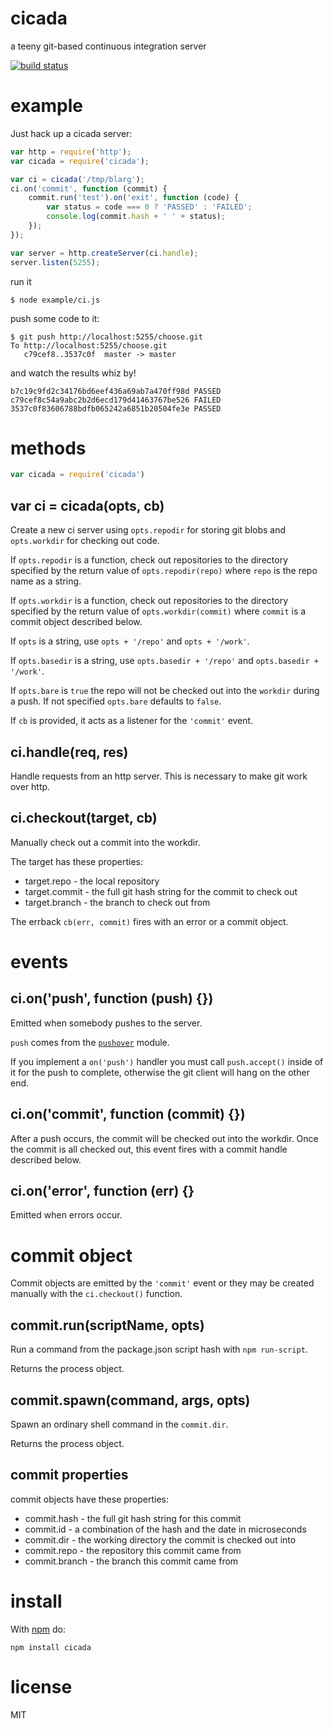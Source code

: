 # cicada

a teeny git-based continuous integration server

[![build status](https://secure.travis-ci.org/substack/cicada.png)](http://travis-ci.org/substack/cicada)

# example

Just hack up a cicada server:

``` js
var http = require('http');
var cicada = require('cicada');

var ci = cicada('/tmp/blarg');
ci.on('commit', function (commit) {
    commit.run('test').on('exit', function (code) {
        var status = code === 0 ? 'PASSED' : 'FAILED';
        console.log(commit.hash + ' ' + status);
    });
});

var server = http.createServer(ci.handle);
server.listen(5255);
```

run it

```
$ node example/ci.js 
```

push some code to it:

```
$ git push http://localhost:5255/choose.git 
To http://localhost:5255/choose.git
   c79cef8..3537c0f  master -> master
```

and watch the results whiz by!

```
b7c19c9fd2c34176bd6eef436a69ab7a470ff98d PASSED
c79cef8c54a9abc2b2d6ecd179d41463767be526 FAILED
3537c0f83606788bdfb065242a6851b20504fe3e PASSED
```

# methods

``` js
var cicada = require('cicada')
```

## var ci = cicada(opts, cb)

Create a new ci server using `opts.repodir` for storing git blobs and
`opts.workdir` for checking out code.

If `opts.repodir` is a function, check out repositories to the directory
specified by the return value of `opts.repodir(repo)` where `repo` is the repo
name as a string.

If `opts.workdir` is a function, check out repositories to the directory
specified by the return value of `opts.workdir(commit)` where `commit` is a
commit object described below.

If `opts` is a string, use `opts + '/repo'` and `opts + '/work'`.

If `opts.basedir` is a string, use `opts.basedir + '/repo'` and `opts.basedir + '/work'`.

If `opts.bare` is `true` the repo will not be checked out into the `workdir` during a push. If not specified `opts.bare` defaults to `false`.

If `cb` is provided, it acts as a listener for the `'commit'` event.

## ci.handle(req, res)

Handle requests from an http server. This is necessary to make git work over
http.

## ci.checkout(target, cb)

Manually check out a commit into the workdir.

The target has these properties:

* target.repo - the local repository
* target.commit - the full git hash string for the commit to check out
* target.branch - the branch to check out from

The errback `cb(err, commit)` fires with an error or a commit object.

# events

## ci.on('push', function (push) {})

Emitted when somebody pushes to the server.

`push` comes from the [`pushover`](https://github.com/substack/pushover#reposonpush-function-push---) module.

If you implement a `on('push')` handler you must call `push.accept()` inside of it for the push to complete, otherwise the git client will hang on the other end.

## ci.on('commit', function (commit) {})

After a push occurs, the commit will be checked out into the workdir.
Once the commit is all checked out, this event fires with a commit handle
described below.

## ci.on('error', function (err) {}

Emitted when errors occur.

# commit object

Commit objects are emitted by the `'commit'` event or they may be created
manually with the `ci.checkout()` function.

## commit.run(scriptName, opts)

Run a command from the package.json script hash with `npm run-script`.

Returns the process object.

## commit.spawn(command, args, opts)

Spawn an ordinary shell command in the `commit.dir`.

Returns the process object.

## commit properties

commit objects have these properties:

* commit.hash - the full git hash string for this commit
* commit.id - a combination of the hash and the date in microseconds
* commit.dir - the working directory the commit is checked out into
* commit.repo - the repository this commit came from
* commit.branch - the branch this commit came from

# install

With [npm](http://npmjs.org) do:

```
npm install cicada
```

# license

MIT
